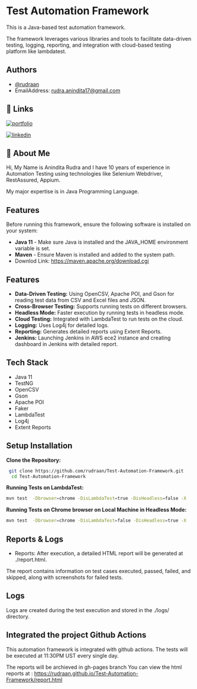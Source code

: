 
# Test Automation Framework

This is a Java-based test automation framework.

The framework leverages various libraries and tools to facilitate data-driven testing, logging, reporting, and integration with cloud-based testing platform like lambdatest.




## Authors

- [@rudraan](https://github.com/rudraan)
- EmailAddress: rudra.anindita17@gmail.com

## 🔗 Links
[![portfolio](https://img.shields.io/badge/my_portfolio-000?style=for-the-badge&logo=ko-fi&logoColor=white)](https://github.com/rudraan)

[![linkedin](https://img.shields.io/badge/linkedin-0A66C2?style=for-the-badge&logo=linkedin&logoColor=white)](https://www.linkedin.com/in/anindita-rudra-17526995/)




## 🚀 About Me
Hi, My Name is Anindita Rudra and I have 10 years of experience in Automation Testing using technologies like Selenium Webdriver, RestAssured, Appium.

My major expertise is in Java Programming Language.


## Features

Before running this framework, ensure the following software is installed on your system:

- **Java 11** - Make sure Java is installed and the JAVA_HOME environment variable is set.
- **Maven** - Ensure Maven is installed and added to the system path.
- Downlod Link: https://maven.apache.org/download.cgi


## Features
- **Data-Driven Testing:** Using OpenCSV, Apache POI, and Gson for reading test data from CSV and Excel files and JSON.
- **Cross-Browser Testing:** Supports running tests on different browsers.
- **Headless Mode:** Faster execution by running tests in headless mode.
- **Cloud Testing:** Integrated with LambdaTest to run tests on the cloud.
- **Logging:** Uses Log4j for detailed logs.
- **Reporting:** Generates detailed reports using Extent Reports.
- **Jenkins:** Launching Jenkins in AWS ece2 instance and creating dashboard in Jenkins with detailed report.




## Tech Stack

- Java 11
- TestNG
- OpenCSV
- Gson
- Apache POI
- Faker
- LambdaTest
- Log4j
- Extent Reports


## Setup Installation

**Clone the Repository:**

```bash
 git clone https://github.com/rudraan/Test-Automation-Framework.git
  cd Test-Automation-Framework
```

**Running Tests on LambdaTest:**

```bash
mvn test  -Dbrowser=chrome -DisLambdaTest=true -DisHeadless=false -X
```

**Running Tests on Chrome browser on Local Machine in Headless Mode:**

```bash
mvn test  -Dbrowser=chrome -DisLambdaTest=false -DisHeadless=true -X
```


## Reports & Logs

- Reports: After execution, a detailed HTML report will be generated at ./report.html.

The report contains information on test cases executed, passed, failed, and skipped, along with screenshots for failed tests.

## Logs

Logs are created during the test execution and stored in the ./logs/ directory.


## Integrated the project Github Actions

This automation framework is integrated with github actions. The tests will be executed at 11:30PM UST every single day.

The reports will be archieved in gh-pages branch You can view the html reports at : https://rudraan.github.io/Test-Automation-Framework/report.html
